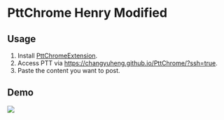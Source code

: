 # PttChrome Henry Modified

## Usage

1. Install [PttChromeExtension](https://github.com/changyuheng/PttChromeExtension).
2. Access PTT via https://changyuheng.github.io/PttChrome/?ssh=true.
3. Paste the content you want to post.

## Demo

[![](https://img.youtube.com/vi/VeI4pBUCbpI/0.jpg)](https://youtu.be/VeI4pBUCbpI)
